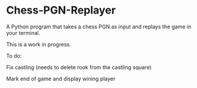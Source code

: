 # Chess-PGN-Replayer
A Python program that takes a chess PGN as input and replays the game in your terminal.

This is a work in progress.



To do:



Fix castling (needs to delete rook from the castling square)

Mark end of game and display wining player
